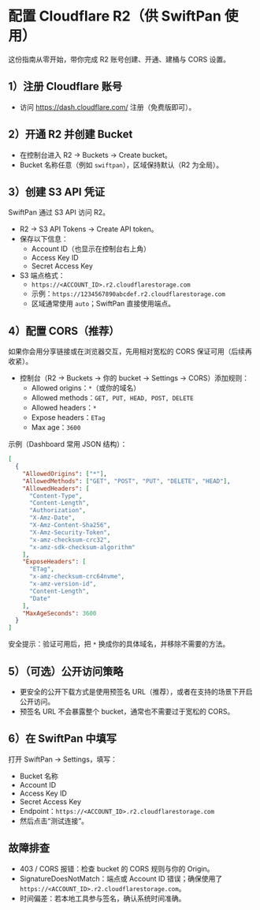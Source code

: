 # 配置 Cloudflare R2（供 SwiftPan 使用）

这份指南从零开始，带你完成 R2 账号创建、开通、建桶与 CORS 设置。

## 1）注册 Cloudflare 账号

- 访问 https://dash.cloudflare.com/ 注册（免费版即可）。

## 2）开通 R2 并创建 Bucket

- 在控制台进入 R2 → Buckets → Create bucket。
- Bucket 名称任意（例如 `swiftpan`），区域保持默认（R2 为全局）。

## 3）创建 S3 API 凭证

SwiftPan 通过 S3 API 访问 R2。

- R2 → S3 API Tokens → Create API token。
- 保存以下信息：
  - Account ID（也显示在控制台右上角）
  - Access Key ID
  - Secret Access Key
- S3 端点格式：
  - `https://<ACCOUNT_ID>.r2.cloudflarestorage.com`
  - 示例：`https://1234567890abcdef.r2.cloudflarestorage.com`
  - 区域通常使用 `auto`；SwiftPan 直接使用端点。

## 4）配置 CORS（推荐）

如果你会用分享链接或在浏览器交互，先用相对宽松的 CORS 保证可用（后续再收紧）。

- 控制台（R2 → Buckets → 你的 bucket → Settings → CORS）添加规则：
  - Allowed origins：`*`（或你的域名）
  - Allowed methods：`GET, PUT, HEAD, POST, DELETE`
  - Allowed headers：`*`
  - Expose headers：`ETag`
  - Max age：`3600`

示例（Dashboard 常用 JSON 结构）：

```json
[
  {
    "AllowedOrigins": ["*"],
    "AllowedMethods": ["GET", "POST", "PUT", "DELETE", "HEAD"],
    "AllowedHeaders": [
      "Content-Type",
      "Content-Length",
      "Authorization",
      "X-Amz-Date",
      "X-Amz-Content-Sha256",
      "X-Amz-Security-Token",
      "x-amz-checksum-crc32",
      "x-amz-sdk-checksum-algorithm"
    ],
    "ExposeHeaders": [
      "ETag",
      "x-amz-checksum-crc64nvme",
      "x-amz-version-id",
      "Content-Length",
      "Date"
    ],
    "MaxAgeSeconds": 3600
  }
]
```

安全提示：验证可用后，把 `*` 换成你的具体域名，并移除不需要的方法。

## 5）（可选）公开访问策略

- 更安全的公开下载方式是使用预签名 URL（推荐），或者在支持的场景下开启公开访问。
- 预签名 URL 不会暴露整个 bucket，通常也不需要过于宽松的 CORS。

## 6）在 SwiftPan 中填写

打开 SwiftPan → Settings，填写：

- Bucket 名称
- Account ID
- Access Key ID
- Secret Access Key
- Endpoint：`https://<ACCOUNT_ID>.r2.cloudflarestorage.com`
- 然后点击“测试连接”。

## 故障排查

- 403 / CORS 报错：检查 bucket 的 CORS 规则与你的 Origin。
- SignatureDoesNotMatch：端点或 Account ID 错误；确保使用了 `https://<ACCOUNT_ID>.r2.cloudflarestorage.com`。
- 时间偏差：若本地工具参与签名，确认系统时间准确。
